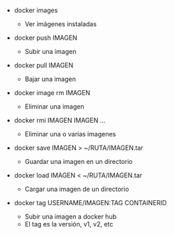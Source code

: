 - docker images

  - Ver imágenes instaladas

- docker push IMAGEN

  - Subir una imagen

- docker pull IMAGEN

  - Bajar una imagen

- docker image rm IMAGEN

  - Eliminar una imagen

- docker rmi IMAGEN IMAGEN …

  - Eliminar una o varias imagenes

- docker save IMAGEN > ~/RUTA/IMAGEN.tar

  - Guardar una imagen en un directorio

- docker load IMAGEN < ~/RUTA/IMAGEN.tar

  - Cargar una imagen de un directorio

- docker tag USERNAME/IMAGEN:TAG CONTAINERID

  - Subir una imagen a docker hub
  - El tag es la versión, v1, v2, etc
